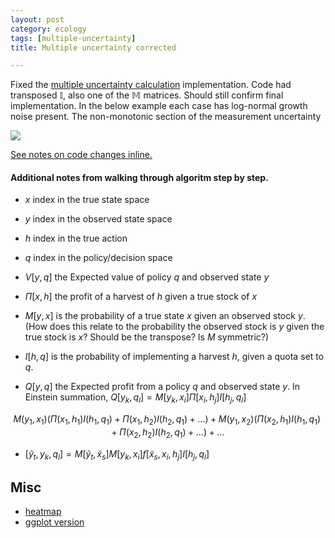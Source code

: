 ```yaml
---
layout: post
category: ecology
tags: [multiple-uncertainty]
title: Multiple uncertainty corrected

---
```


Fixed the [multiple uncertainty calculation](http://www.carlboettiger.info/2012/11/01/multiple-uncertainty-corrections.html) implementation.  Code had transposed $\mathbb{I}$, also one of the $\mathbb{M}$ matrices.  Should still confirm final implementation.  In the below example each case has log-normal growth noise present.  The non-monotonic section of the measurement uncertainty

![](http://www.carlboettiger.info/assets/figures/2012-11-17-f6c225f69f-policyfunctions.png) 


[See notes on code changes inline.](https://github.com/cboettig/pdg_control/commit/954cea9310063150bb42567b19caa272b34d32c2)



#### Additional notes from walking through algoritm step by step.  


- $x$ index in the true state space
- $y$ index in the observed state space
- $h$ index in the true action 
- $q$ index in the policy/decision space

- $V[y,q]$ the Expected value of policy $q$ and observed state $y$
- $\Pi[x,h]$ the profit of a harvest of $h$ given a true stock of $x$
- $M[y,x]$ is the probability of a true state $x$ given an observed stock $y$.  (How does this relate to the probability the observed stock is $y$ given the true stock is $x$? Should be the transpose?  Is $M$ symmetric?)
- $I[h,q]$ is the probability of implementing a harvest $h$, given a quota set to $q$.   
- $Q[y,q]$ the Expected profit from a policy $q$ and observed state $y$.  In Einstein summation, $Q[y_k,q_l] = M[y_k, x_i] \Pi[x_i,h_j] I[h_j, q_l]$

$$M(y_1, x_1) (\Pi(x_1,h_1)I(h_1, q_1) + \Pi(x_1,h_2)I(h_2, q_1) + \dots) +  M(y_1, x_2) (\Pi(x_2,h_1)I(h_1, q_1) + \Pi(x_2,h_2)I(h_2, q_1) + \dots)  +\dots$$
- $[\tilde{y}_t, y_k, q_l] = M[\tilde{y}_t, \tilde{x}_s] M[y_k, x_i] f[\tilde{x}_s, x_i, h_j] I[h_j, q_l]$


## Misc


- [heatmap](http://flowingdata.com/2010/01/21/how-to-make-a-heatmap-a-quick-and-easy-solution/)
- [ggplot version](http://learnr.wordpress.com/2010/01/26/ggplot2-quick-heatmap-plotting/)



